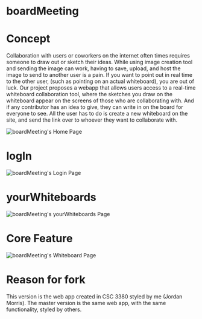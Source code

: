 # boardMeeting 

# Concept

Collaboration with users or coworkers on the internet often times requires someone to draw out or sketch their ideas. While using image creation tool and sending the image can work, having to save, upload, and host the image to send to another user is a pain. If you want to point out in real time to the other user, (such as pointing on an actual whiteboard), you are out of luck. Our project proposes a webapp that allows users access to a real-time whiteboard collaboration tool, where the sketches you draw on the whiteboard appear on the screens of those who are collaborating with. And if any contributor has an idea to give, they can write in on the board for everyone to see. All the user has to do is create a new whiteboard on the site, and send the link over to whoever they want to collaborate with.

![boardMeeting's Home Page](https://imgur.com/NJz895S)

# logIn

![boardMeeting's Login Page](https://imgur.com/a/dzBlJSg)

# yourWhiteboards

![boardMeeting's yourWhiteboards Page](https://imgur.com/a/7EMCg8e)

# Core Feature

![boardMeeting's Whiteboard Page](https://imgur.com/a/nsTvtvA)


# Reason for fork

This version is the web app created in CSC 3380 styled by me (Jordan Morris). The master version is the same web app, with the same functionality, styled by others.
